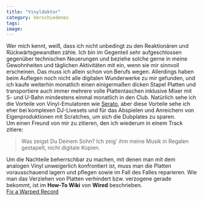 ```yaml
---
title: "Vinyldoktor"
category: Verschiedenes
tags: 
image: 
---
```


Wer mich kennt, weiß, dass ich nicht unbedingt zu den Reaktionären und Rückwärtsgewandten zähle. Ich bin im Gegenteil sehr aufgeschlossen gegenüber technischen Neuerungen und beziehe solche gerne in meine Gewohnheiten und täglichen Aktivitäten mit ein, wenn sie mir sinnvoll erscheinen. Das muss ich allein schon von Berufs wegen. Allerdings haben beim Auflegen noch nicht alle digitalen Wunderwerke zu mir gefunden, und ich kaufe weiterhin monatlich einen einigermaßen dicken Stapel Platten und transportiere auch immer mehrere volle Plattentaschen inklusive Mixer mit S- und U-Bahn mindestens einmal monatlich in den Club. Natürlich sehe ich die Vorteile von Vinyl-Emulatoren wie [Serato](http://de.wikipedia.org/wiki/Rane_Serato_Scratch_Live), aber diese Vorteile sehe ich eher bei komplexen DJ-Livesets und für das Abspielen und Anreichern von Eigenproduktionen mit Scratches, um sich die Dubplates zu sparen.  
Um einen Freund von mir zu zitieren, den ich wiederum in einem Track zitiere:

> Was zeigst Du Deinem Sohn? Ich zeig' ihm meine Musik
> in Regalen gestapelt, nicht digitale Kopien.


Um die Nachteile beherrschbar zu machen, mit denen man mit dem analogen Vinyl unweigerlich konfrontiert ist, muss man die Platten vorausschauend lagern und pflegen sowie im Fall des Falles reparieren. Wie man das Verziehen von Platten verhindert bzw. verzogene gerade bekommt, ist im **How-To Wiki** von **Wired** beschrieben.  
[Fix a Warped Record](http://howto.wired.com/wiki/Fix_a_Warped_Record)